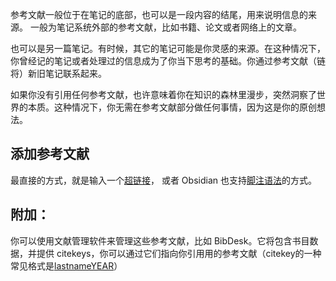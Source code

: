 参考文献一般位于在笔记的底部，也可以是一段内容的结尾，用来说明信息的来源。
一般为笔记系统外部的参考文献，比如书籍、论文或者网络上的文章。

也可以是另一篇笔记。有时候，其它的笔记可能是你灵感的来源。在这种情况下，你曾经记的笔记或者处理过的信息成为了你当下思考的基础。你通过参考文献（链将）新旧笔记联系起来。

如果你没有引用任何参考文献，也许意味着你在知识的森林里漫步，突然洞察了世界的本质。这种情况下，你无需在参考文献部分做任何事情，因为这是你的原创想法。

## 添加参考文献

最直接的方式，就是输入一个[超链接](如何做/Obsidian软件手册/链接.md)，
或者 Obsidian 也支持[脚注语法](如何做/Obsidian软件手册/脚注.md)的方式。

## 附加：
你可以使用文献管理软件来管理这些参考文献，比如 BibDesk。它将包含书目数据，并提供 citekeys，你可以通过它们指向你引用用的参考文献（citekey的一种常见格式是[lastnameYEAR](https://zettelkasten.de/introduction/zh/#%E5%8D%A2%E6%9B%BC%E7%9A%84%E5%8D%A1%E7%89%87%E7%9B%92%E7%AC%94%E8%AE%B0%E7%B3%BB%E7%BB%9F)）